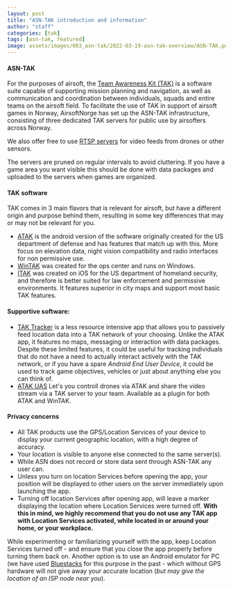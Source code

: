 ```yaml
---
layout: post
title: "ASN-TAK introduction and information"
author: "staff"
categories: [tak]
tags: [asn-tak, featured]
image: assets/images/003_asn-tak/2022-03-19-asn-tak-overview/ASN-TAK.png
---
```


#### ASN-TAK
For the purposes of airsoft, the <a href="https://en.wikipedia.org/wiki/Android_Team_Awareness_Kit" target="_blank">Team Awareness Kit (TAK)</a> is a software suite capable of supporting mission planning and navigation, as well as communication and coordination between individuals, squads and entire teams on the airsoft field.
To facilitate the use of TAK in support of airsoft games in Norway, AirsoftNorge has set up the ASN-TAK infrastructure, consisting of three dedicated TAK servers for public use by airsofters across Norway. 

We also offer free to use [RTSP servers](https://airsoftnorge.com/rtps-asn/) for video feeds from drones or other sensors.

The servers are pruned on regular intervals to avoid cluttering. If you have a game area you want visible this should be done with data packages and uploaded to the servers when games are organized.

#### TAK software
TAK comes in 3 main flavors that is relevant for airsoft, but have a different origin and purpose behind them, resulting in some key differences that may or may not be relevant for you.

* [ATAK](/atak-setup) is the android version of the software originally created for the US department of defense and has features that match up with this. More focus on elevation data, night vision compatibility and radio interfaces for non permissive use. 
* [WinTAK](/wintak-setup) was created for the ops center and runs on Windows.
* [ITAK](/itak-setup) was created on iOS for the US department of homeland security, and therefore is better suited for law enforcement and permissive environments. It features superior in city maps and support most basic TAK features. 

#### Supportive software:

* [TAK Tracker](https://play.google.com/store/apps/details?id=gov.tak.taktracker&hl=en&gl=US) is a less resource intensive app that allows you to passively feed location data into a TAK network of your choosing. Unlike the ATAK app, it features no maps, messaging or interaction with data packages. Despite these limited features, it could be useful for tracking individuals that do not have a need to actually interact actively with the TAK network, or if you have a spare *Android End User Device*, it could be used to track game objectives, vehicles or just about anything else you can think of.
* [ATAK UAS](https://tak.gov/plugins/uas-tool) Let's you controll drones via ATAK and share the video stream via a TAK server to your team. Available as a plugin for both ATAK and WinTAK.



#### Privacy concerns
* All TAK products use the GPS/Location Services of your device to display your current geographic location, with a high degree of accuracy.
* Your location is visible to anyone else connected to the same server(s).
* While ASN does not record or store data sent through ASN-TAK any user can.
* Unless you turn on location Services before opening the app, your position will be displayed to other users on the server immediately upon launching the app.
* Turning off location Services after opening app, will leave a marker displaying the location where Location Services were turned off.
**With this in mind, we highly recommend that you do not use any TAK app with Location Services activated, while located in or around your home, or your workplace.**<br>

While experimenting or familiarizing yourself with the app, keep Location Services turned off - and ensure that you close the app properly before turning them back on.
Another option is to use an Android emulator for PC (we have used <a href="https://www.bluestacks.com" target="_blank">Bluestacks</a> for this purpose in the past - which without GPS hardware will not give away your accurate location (*but may give the location of an ISP node near you*).
